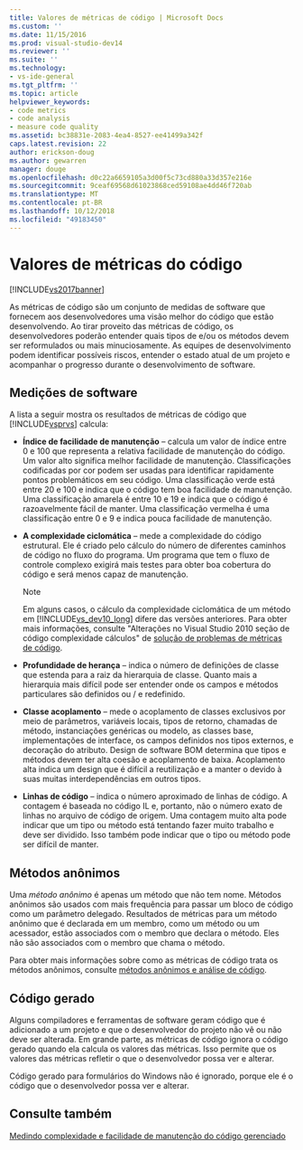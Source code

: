 ```yaml
---
title: Valores de métricas de código | Microsoft Docs
ms.custom: ''
ms.date: 11/15/2016
ms.prod: visual-studio-dev14
ms.reviewer: ''
ms.suite: ''
ms.technology:
- vs-ide-general
ms.tgt_pltfrm: ''
ms.topic: article
helpviewer_keywords:
- code metrics
- code analysis
- measure code quality
ms.assetid: bc38831e-2083-4ea4-8527-ee41499a342f
caps.latest.revision: 22
author: erickson-doug
ms.author: gewarren
manager: douge
ms.openlocfilehash: d0c22a6659105a3d00f5c73cd880a33d357e216e
ms.sourcegitcommit: 9ceaf69568d61023868ced59108ae4dd46f720ab
ms.translationtype: MT
ms.contentlocale: pt-BR
ms.lasthandoff: 10/12/2018
ms.locfileid: "49183450"
---
```

# <a name="code-metrics-values"></a>Valores de métricas do código
[!INCLUDE[vs2017banner](../includes/vs2017banner.md)]

As métricas de código são um conjunto de medidas de software que fornecem aos desenvolvedores uma visão melhor do código que estão desenvolvendo. Ao tirar proveito das métricas de código, os desenvolvedores poderão entender quais tipos de e/ou os métodos devem ser reformulados ou mais minuciosamente. As equipes de desenvolvimento podem identificar possíveis riscos, entender o estado atual de um projeto e acompanhar o progresso durante o desenvolvimento de software.  
  
## <a name="software-measurements"></a>Medições de software  
 A lista a seguir mostra os resultados de métricas de código que [!INCLUDE[vsprvs](../includes/vsprvs-md.md)] calcula:  
  
-   **Índice de facilidade de manutenção** – calcula um valor de índice entre 0 e 100 que representa a relativa facilidade de manutenção do código. Um valor alto significa melhor facilidade de manutenção. Classificações codificadas por cor podem ser usadas para identificar rapidamente pontos problemáticos em seu código. Uma classificação verde está entre 20 e 100 e indica que o código tem boa facilidade de manutenção. Uma classificação amarela é entre 10 e 19 e indica que o código é razoavelmente fácil de manter. Uma classificação vermelha é uma classificação entre 0 e 9 e indica pouca facilidade de manutenção.  
  
-   **A complexidade ciclomática** – mede a complexidade do código estrutural. Ele é criado pelo cálculo do número de diferentes caminhos de código no fluxo do programa. Um programa que tem o fluxo de controle complexo exigirá mais testes para obter boa cobertura do código e será menos capaz de manutenção.  
  
    > [!NOTE]
    >  Em alguns casos, o cálculo da complexidade ciclomática de um método em [!INCLUDE[vs_dev10_long](../includes/vs-dev10-long-md.md)] difere das versões anteriores. Para obter mais informações, consulte "Alterações no Visual Studio 2010 seção de código complexidade cálculos" de [solução de problemas de métricas de código](../code-quality/troubleshooting-code-metrics-issues.md).  
  
-   **Profundidade de herança** – indica o número de definições de classe que estenda para a raiz da hierarquia de classe. Quanto mais a hierarquia mais difícil pode ser entender onde os campos e métodos particulares são definidos ou / e redefinido.  
  
-   **Classe acoplamento** – mede o acoplamento de classes exclusivos por meio de parâmetros, variáveis locais, tipos de retorno, chamadas de método, instanciações genéricas ou modelo, as classes base, implementações de interface, os campos definidos nos tipos externos, e decoração do atributo. Design de software BOM determina que tipos e métodos devem ter alta coesão e acoplamento de baixa. Acoplamento alta indica um design que é difícil a reutilização e a manter o devido à suas muitas interdependências em outros tipos.  
  
-   **Linhas de código** – indica o número aproximado de linhas de código. A contagem é baseada no código IL e, portanto, não o número exato de linhas no arquivo de código de origem. Uma contagem muito alta pode indicar que um tipo ou método está tentando fazer muito trabalho e deve ser dividido. Isso também pode indicar que o tipo ou método pode ser difícil de manter.  
  
## <a name="anonymous-methods"></a>Métodos anônimos  
 Uma *método anônimo* é apenas um método que não tem nome. Métodos anônimos são usados com mais frequência para passar um bloco de código como um parâmetro delegado. Resultados de métricas para um método anônimo que é declarada em um membro, como um método ou um acessador, estão associados com o membro que declara o método. Eles não são associados com o membro que chama o método.  
  
 Para obter mais informações sobre como as métricas de código trata os métodos anônimos, consulte [métodos anônimos e análise de código](../code-quality/anonymous-methods-and-code-analysis.md).  
  
## <a name="generated-code"></a>Código gerado  
 Alguns compiladores e ferramentas de software geram código que é adicionado a um projeto e que o desenvolvedor do projeto não vê ou não deve ser alterada. Em grande parte, as métricas de código ignora o código gerado quando ela calcula os valores das métricas. Isso permite que os valores das métricas refletir o que o desenvolvedor possa ver e alterar.  
  
 Código gerado para formulários do Windows não é ignorado, porque ele é o código que o desenvolvedor possa ver e alterar.  
  
## <a name="see-also"></a>Consulte também  
 [Medindo complexidade e facilidade de manutenção do código gerenciado](../code-quality/measuring-complexity-and-maintainability-of-managed-code.md)



